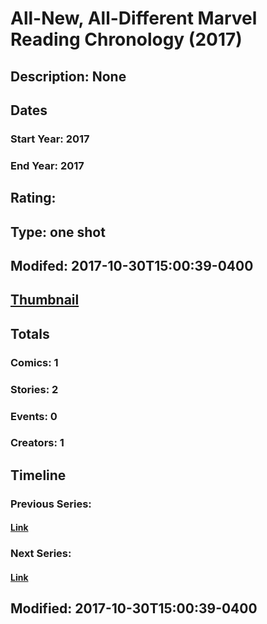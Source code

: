 # All-New, All-Different Marvel Reading Chronology (2017)
## Description: None
## Dates
### Start Year: 2017
### End Year: 2017
## Rating: 
## Type: one shot
## Modifed: 2017-10-30T15:00:39-0400
## [Thumbnail](http://i.annihil.us/u/prod/marvel/i/mg/b/40/image_not_available.jpg)
## Totals
### Comics: 1
### Stories: 2
### Events: 0
### Creators: 1
## Timeline
### Previous Series: 
#### [Link]()
### Next Series: 
#### [Link]()
## Modified: 2017-10-30T15:00:39-0400